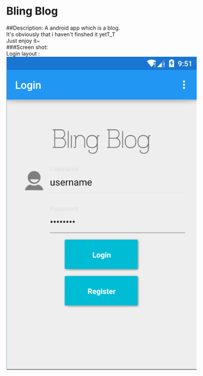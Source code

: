 # Bling Blog
##Description:
A android app which is a blog.  
It's obviously that i haven't finshed it yetT_T  
Just enjoy it~  
###Screen shot:  
Login layout :   
![login_layout](https://github.com/helloqiu/Bling_Blog/blob/master/login_screenshot.png)


